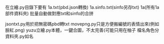 在立繪.py目錄下要有
1a.txt(pbd.json轉換)
1a.sinfo.txt(sinfo另存txt)
1a(所有1a部件資料夾)
批量自動做對應txt和sinfo的合拼

jsontxt.py用於把無密碼pbd轉txt
movepng.py只是方便搬編號的表情出來(例如臉紅.png)
yuzu立繪.py本體，一鍵合圖，不太完善(可能只用在柚子
檔名角色分資料夾.py如名
